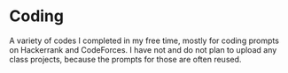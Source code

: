 # Coding 
A variety of codes I completed in my free time, mostly for coding prompts on Hackerrank and CodeForces. I have not and do not plan to upload any class projects, because the prompts for those are often reused. 
